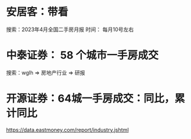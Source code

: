 # 安居客：带看  
搜索：2023年4月全国二手房月报
时间： 每月10号左右

# 中泰证券： 58 个城市一手房成交
搜索：wglh => 房地产行业 => 研报

# 开源证券：64城一手房成交：同比，累计同比
https://data.eastmoney.com/report/industry.jshtml




